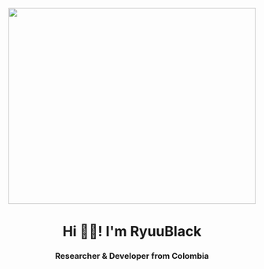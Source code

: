 
<p align="center" width="2560" height="1600">
  <img align="center"  width="100%" height="400" src="https://user-images.githubusercontent.com/22943806/205162534-2d1660dd-8d8f-49c8-ba75-0c7bdedc4798.jpg">
  <h1 align="center">Hi 🤙🏼! I'm RyuuBlack</h1>
  <h3 align="center"><strong>Researcher & Developer<strong> from Colombia </h3>
</p>


